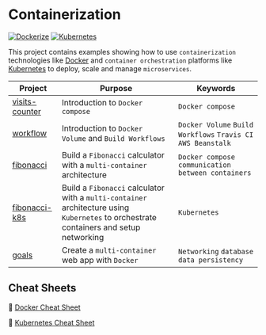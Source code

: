 # Containerization

[![Dockerize](https://img.shields.io/badge/Docker-FFF?style=flat&logo=Docker)](https://www.docker.com/)
[![Kubernetes](https://img.shields.io/badge/Kubernetes-FFF?style=flat&logo=Kubernetes)](https://kubernetes.io/)

This project contains examples showing how to use `containerization` technologies like [Docker](https://www.docker.com/) and `container orchestration` platforms like [Kubernetes](https://kubernetes.io/) to deploy, scale and manage `microservices`.

|Project |Purpose |Keywords |
|--------|--------|---------|
| [visits-counter](./01-visits-counter) | Introduction to `Docker compose` | `Docker compose` |
| [workflow](02-workflow) | Introduction to `Docker Volume` and `Build Workflows` | `Docker Volume` `Build Workflows` `Travis CI` `AWS Beanstalk` |
| [fibonacci](03-fibonacci) | Build a `Fibonacci` calculator with a `multi-container` architecture | `Docker compose` `communication between containers` |
| [fibonacci-k8s](04-fibonacci-k8s) | Build a `Fibonacci` calculator with a `multi-container` architecture using `Kubernetes` to orchestrate containers and setup networking | `Kubernetes` |
| [goals](05-goals) | Create a `multi-container` web app with `Docker` | `Networking` `database data persistency` |

## Cheat Sheets

:blue_book: [Docker Cheat Sheet](./DockerCheatSheet.md)

:notebook: [Kubernetes Cheat Sheet](./KubernetesCheatSheet.md)
